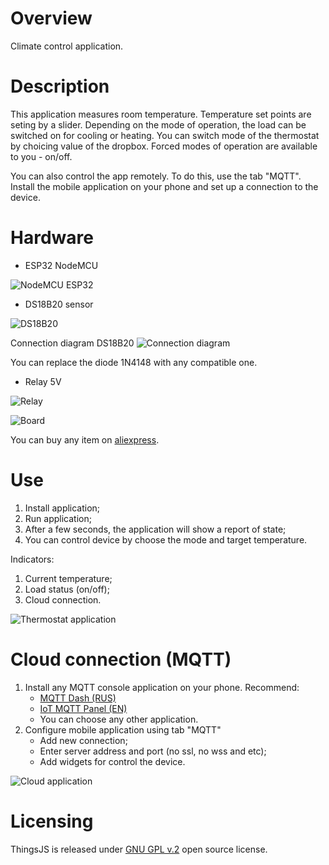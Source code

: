 # Overview
Climate control application.

# Description
This application measures room temperature. Temperature set points are seting by a slider. 
Depending on the mode of operation, the load can be switched on for cooling or heating. 
You can switch mode of the thermostat by choicing value of the dropbox. Forced modes of operation 
are available to you - on/off.

You can also control the app remotely. To do this, use the tab "MQTT". Install the mobile 
application on your phone and set up a connection to the device.

# Hardware
* ESP32 NodeMCU
 
![NodeMCU ESP32](../images/esp32devboard.png)

* DS18B20 sensor 

![DS18B20](../images/ds18b20.png)

Connection diagram DS18B20
![Connection diagram](../images/ds18b20_connect.jpeg)

You can replace the diode 1N4148 with any compatible one.

* Relay 5V

![Relay](../images/relay.jpeg)


![Board](../images/relay_board.jpeg)

You can buy any item on [aliexpress](https://aliexpress.ru/wholesale?catId=0&initiative_id=SB_20200922095325&SearchText=ESP32+Nodemcu).

# Use
1. Install application;
2. Run application;
3. After a few seconds, the application will show a report of state;
4. You can control device by choose the mode and target temperature.

Indicators:
1. Current temperature;
2. Load status (on/off);
3. Cloud connection. 

![Thermostat application](../images/thermostat_app.png)

# Cloud connection (MQTT)
1. Install any MQTT console application on your phone. Recommend:
    * [MQTT Dash (RUS)](https://play.google.com/store/apps/details?id=net.routix.mqttdash)
    * [IoT MQTT Panel (EN)](https://play.google.com/store/apps/details?id=snr.lab.iotmqttpanel.prod)
    * You can choose any other application. 
2. Configure mobile application using tab "MQTT"
    * Add new connection;
    * Enter server address and port (no ssl, no wss and etc);
    * Add widgets for control the device.

![Cloud application](../images/cloud_app.png)

# Licensing
ThingsJS is released under
[GNU GPL v.2](http://www.gnu.org/licenses/old-licenses/gpl-2.0.html)
open source license.
